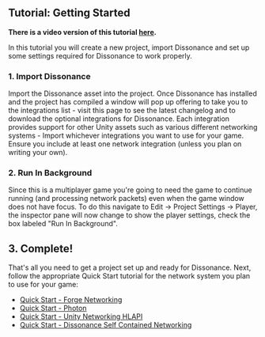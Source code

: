 ## Tutorial: Getting Started

**There is a video version of this tutorial [here](https://www.youtube.com/watch?v=LK3i_dG9Krs).**

In this tutorial you will create a new project, import Dissonance and set up some settings required for Dissonance to work properly.

### 1. Import Dissonance

Import the Dissonance asset into the project. Once Dissonance has installed and the project has compiled a window will pop up offering to take you to the integrations list - visit this page to see the latest changelog and to download the optional integrations for Dissonance. Each integration provides support for other Unity assets such as various different networking systems - Import whichever integrations you want to use for your game. Ensure you include at least one network integration (unless you plan on writing your own).

### 2. Run In Background

Since this is a multiplayer game you're going to need the game to continue running (and processing network packets) even when the game window does not have focus. To do this navigate to Edit -> Project Settings -> Player, the inspector pane will now change to show the player settings, check the box labeled "Run In Background".

## 3. Complete!

That's all you need to get a project set up and ready for Dissonance. Next, follow the appropriate Quick Start tutorial for the network system you plan to use for your game:

 - [Quick Start - Forge Networking](/Basics/Quick-Start-Forge)
 - [Quick Start - Photon](/Basics/Quick-Start-Photon)
 - [Quick Start - Unity Networking HLAPI](/Basics/Quick-Start-UNet-HLAPI)
 - [Quick Start - Dissonance Self Contained Networking](/Basics/Quick-Start-UNet-LLAPI)